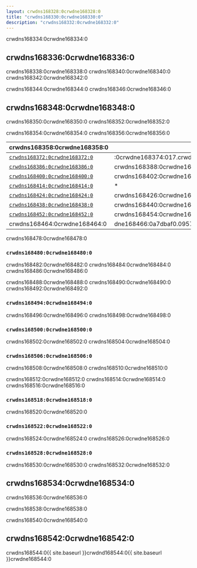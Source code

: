 ```yaml
---
layout: crwdns168328:0crwdne168328:0
title: "crwdns168330:0crwdne168330:0"
description: "crwdns168332:0crwdne168332:0"
---
```


crwdns168334:0crwdne168334:0

## crwdns168336:0crwdne168336:0

crwdns168338:0crwdne168338:0 crwdns168340:0crwdne168340:0 crwdns168342:0crwdne168342:0

crwdns168344:0crwdne168344:0 crwdns168346:0crwdne168346:0

## crwdns168348:0crwdne168348:0

crwdns168350:0crwdne168350:0 crwdns168352:0crwdne168352:0

crwdns168354:0crwdne168354:0 crwdns168356:0crwdne168356:0

| crwdns168358:0crwdne168358:0                                   | crwdns168360:0crwdne168360:0                                                                                  | crwdns168362:0crwdne168362:0                                                                                                             | crwdns168364:0crwdne168364:0                            | crwdns168366:0crwdne168366:0                                                                                  | crwdns168368:0crwdne168368:0                                                                                  |
| -------------------------------------------------------------- | ------------------------------------------------------------------------------------------------------------- | ---------------------------------------------------------------------------------------------------------------------------------------- | ------------------------------------------------------- | ------------------------------------------------------------------------------------------------------------- | ------------------------------------------------------------------------------------------------------------- |
| [`crwdns168372:0crwdne168372:0`](crwdns168370:0crwdne168370:0) | :0crwdne168374:017.crwdns168374:0crwdne168374:06crwdns168374:0crwdne168374:023649crwdns168374:0crwdne168374:0 | crwdns168376:0crwdne168376:0                                                                                                             | crwdns168378:0crwdne168378:0                            | 168380:0crwdne168380:026crwdns168380:0crwdne168380:096crwdns168380:0crwdne168380:0                            | crwdns168382:0crwdne168382:0                                                                                  |
| [`crwdns168386:0crwdne168386:0`](crwdns168384:0crwdne168384:0) | crwdns168388:0crwdne168388:0                                                                                  | 168390:0crwdne168390:050141crwdns168390:0crwdne168390:0                                                                                  | rwdns168392:0crwdne168392:0crwdns168392:0crwdne168392:0 | s168394:0crwdne168394:03968crwdns168394:0crwdne168394:0                                                       | 8396:0crwdne168396:08157976crwdns168396:0crwdne168396:0                                                       |
| [`crwdns168400:0crwdne168400:0`](crwdns168398:0crwdne168398:0) | crwdns168402:0crwdne168402:0                                                                                  | 04:0crwdne168404:0.84099166crwdns168404:0crwdne168404:0                                                                                  | crwdns168406:0crwdne168406:0                            | dne168408:0a72bcrwdns168408:0crwdne168408:056.45006crwdns168408:0crwdne168408:050crwdns168408:0crwdne168408:0 | crwdns168410:0crwdne168410:0                                                                                  |
| [`crwdns168414:0crwdne168414:0`](crwdns168412:0crwdne168412:0) | *                                                                                                             | crwdns168416:0crwdne168416:0                                                                                                             | crwdns168418:0crwdne168418:0                            | crwdns168420:0crwdne168420:0                                                                                  | *                                                                                                             |
| [`crwdns168424:0crwdne168424:0`](crwdns168422:0crwdne168422:0) | crwdns168426:0crwdne168426:0                                                                                  | crwdns168428:0crwdne168428:0                                                                                                             | crwdns168430:0crwdne168430:0                            | crwdns168432:0crwdne168432:0                                                                                  | dne168434:0a77a77crwdns168434:0crwdne168434:0.302crwdns168434:0crwdne168434:09049crwdns168434:0crwdne168434:0 |
| [`crwdns168438:0crwdne168438:0`](crwdns168436:0crwdne168436:0) | crwdns168440:0crwdne168440:0                                                                                  | dne168442:0a793crwdns168442:0crwdne168442:0crwdns168442:0crwdne168442:08.347crwdns168442:0crwdne168442:02537crwdns168442:0crwdne168442:0 | crwdns168444:0crwdne168444:0                            | crwdns168446:0crwdne168446:0                                                                                  | crwdns168448:0crwdne168448:0                                                                                  |
| [`crwdns168452:0crwdne168452:0`](crwdns168450:0crwdne168450:0) | crwdns168454:0crwdne168454:0                                                                                  | crwdns168456:0crwdne168456:0                                                                                                             | dne168458:0a7c39e6.02206924crwdns168458:0crwdne168458:0 | crwdns168460:0crwdne168460:0                                                                                  | crwdns168462:0crwdne168462:0                                                                                  |
| crwdns168464:0crwdne168464:0                                   | dne168466:0a7dbaf0.0957crwdns168466:0crwdne168466:08crwdns168466:0crwdne168466:00crwdns168466:0crwdne168466:0 | crwdns168468:0crwdne168468:0                                                                                                             | crwdns168470:0crwdne168470:0                            | crwdns168472:0crwdne168472:0                                                                                  | crwdns168474:0crwdne168474:0                                                                                  | crwdns168476:0crwdne168476:0 

crwdns168478:0crwdne168478:0

### `crwdns168480:0crwdne168480:0`

crwdns168482:0crwdne168482:0 crwdns168484:0crwdne168484:0 crwdns168486:0crwdne168486:0

crwdns168488:0crwdne168488:0 crwdns168490:0crwdne168490:0 crwdns168492:0crwdne168492:0

### `crwdns168494:0crwdne168494:0`

crwdns168496:0crwdne168496:0 crwdns168498:0crwdne168498:0

### `crwdns168500:0crwdne168500:0`

crwdns168502:0crwdne168502:0 crwdns168504:0crwdne168504:0

### `crwdns168506:0crwdne168506:0`

crwdns168508:0crwdne168508:0 crwdns168510:0crwdne168510:0

crwdns168512:0crwdne168512:0 crwdns168514:0crwdne168514:0 crwdns168516:0crwdne168516:0

### `crwdns168518:0crwdne168518:0`

crwdns168520:0crwdne168520:0

### `crwdns168522:0crwdne168522:0`

crwdns168524:0crwdne168524:0 crwdns168526:0crwdne168526:0

### `crwdns168528:0crwdne168528:0`

crwdns168530:0crwdne168530:0 crwdns168532:0crwdne168532:0

## crwdns168534:0crwdne168534:0

crwdns168536:0crwdne168536:0

crwdns168538:0crwdne168538:0

crwdns168540:0crwdne168540:0

## crwdns168542:0crwdne168542:0

crwdns168544:0{{ site.baseurl }}crwdnd168544:0{{ site.baseurl }}crwdne168544:0